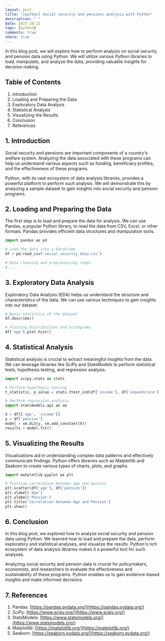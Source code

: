 ```yaml
---
layout: post
title: "[python] Social security and pensions analysis with Python"
description: " "
date: 2023-10-23
tags: [python]
comments: true
share: true
---
```


In this blog post, we will explore how to perform analysis on social security and pension data using Python. We will utilize various Python libraries to load, manipulate, and analyze the data, providing valuable insights for decision making.

## Table of Contents

1. Introduction
2. Loading and Preparing the Data
3. Exploratory Data Analysis
4. Statistical Analysis
5. Visualizing the Results
6. Conclusion
7. References

## 1. Introduction

Social security and pensions are important components of a country's welfare system. Analyzing the data associated with these programs can help us understand various aspects such as funding, beneficiary profiles, and the effectiveness of these programs.

Python, with its vast ecosystem of data analysis libraries, provides a powerful platform to perform such analysis. We will demonstrate this by analyzing a sample dataset to gain insights into social security and pension programs.

## 2. Loading and Preparing the Data

The first step is to load and prepare the data for analysis. We can use Pandas, a popular Python library, to read the data from CSV, Excel, or other formats. Pandas provides efficient data structures and manipulation tools.

```python
import pandas as pd

# Load the data into a DataFrame
df = pd.read_csv('social_security_data.csv')

# Data cleaning and preprocessing steps
# ...
```

## 3. Exploratory Data Analysis

Exploratory Data Analysis (EDA) helps us understand the structure and characteristics of the data. We can use various techniques to gain insights into our dataset.

```python
# Basic statistics of the dataset
df.describe()

# Plotting distributions and histograms
df['age'].plot.hist()
```

## 4. Statistical Analysis

Statistical analysis is crucial to extract meaningful insights from the data. We can leverage libraries like SciPy and StatsModels to perform statistical tests, hypothesis testing, and regression analysis.

```python
import scipy.stats as stats

# Perform hypothesis testing
t_statistic, p_value = stats.ttest_ind(df['income'], df['expenditure'])

# Perform regression analysis
import statsmodels.api as sm

X = df[['age', 'income']]
y = df['pension']
model = sm.OLS(y, sm.add_constant(X))
results = model.fit()
```

## 5. Visualizing the Results

Visualizations aid in understanding complex data patterns and effectively communicate findings. Python offers libraries such as Matplotlib and Seaborn to create various types of charts, plots, and graphs.

```python
import matplotlib.pyplot as plt

# Plotting correlation between age and pension
plt.scatter(df['age'], df['pension'])
plt.xlabel('Age')
plt.ylabel('Pension')
plt.title('Correlation between Age and Pension')
plt.show()
```

## 6. Conclusion

In this blog post, we explored how to analyze social security and pension data using Python. We learned how to load and prepare the data, perform exploratory and statistical analyses, and visualize the results. Python's rich ecosystem of data analysis libraries makes it a powerful tool for such analyses.

Analyzing social security and pension data is crucial for policymakers, economists, and researchers to evaluate the effectiveness and sustainability of these programs. Python enables us to gain evidence-based insights and make informed decisions.

## 7. References

1. Pandas: [https://pandas.pydata.org/](https://pandas.pydata.org/)
2. SciPy: [https://www.scipy.org/](https://www.scipy.org/)
3. StatsModels: [https://www.statsmodels.org/](https://www.statsmodels.org/)
4. Matplotlib: [https://matplotlib.org/](https://matplotlib.org/)
5. Seaborn: [https://seaborn.pydata.org/](https://seaborn.pydata.org/)